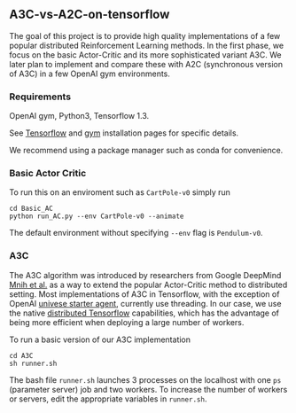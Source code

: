 ## A3C-vs-A2C-on-tensorflow

The goal of this project is to provide high quality implementations of a few popular distributed Reinforcement Learning methods. In the first phase, we focus on the basic Actor-Critic and its more sophisticated variant A3C. We later plan to implement and compare these with A2C (synchronous version of A3C)  in a few OpenAI gym environments. 

### Requirements
OpenAI gym, Python3, Tensorflow 1.3.

See [Tensorflow](https://www.tensorflow.org/install/) and [gym](https://gym.openai.com/docs/) installation pages for specific details.

We recommend using a package manager such as conda for convenience. 

### Basic Actor Critic
To run this on an enviroment such as `CartPole-v0` simply run
```
cd Basic_AC
python run_AC.py --env CartPole-v0 --animate
```
The default environment without specifying `--env` flag is `Pendulum-v0`.

### A3C

The A3C algorithm was introduced by researchers from Google DeepMind [Mnih et al.](https://arxiv.org/abs/1602.01783) as a way to extend the popular Actor-Critic method to distributed setting. Most implementations of A3C in Tensorflow, with the exception of OpenAI [univese starter agent](https://github.com/openai/universe-starter-agent), currently use threading. In our case, we use the native [distributed Tensorflow](https://www.tensorflow.org/deploy/distributed) capabilities, which has the advantage of being more efficient when deploying a large number of workers.

To run a basic version of our A3C implementation
```
cd A3C
sh runner.sh
```
The bash file `runner.sh` launches 3 processes on the localhost with one `ps` (parameter server) job and two workers. To increase the number of workers or servers, edit the appropriate variables in `runner.sh`.


